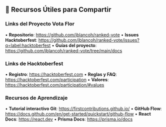 ## 🎯 Recursos Útiles para Compartir

### Links del Proyecto Vota Flor
•	**Repositorio**: https://github.com/jblancoh/ranked-vote
•	**Issues Hacktoberfest**: https://github.com/jblancoh/ranked-vote/issues?q=label:hacktoberfest
•	**Guías del proyecto**: https://github.com/jblancoh/ranked-vote/tree/main/docs

### Links de Hacktoberfest
•	**Registro**: https://hacktoberfest.com
•	**Reglas y FAQ**: https://hacktoberfest.com/participation
•	**Valores**: https://hacktoberfest.com/participation/#values

### Recursos de Aprendizaje
•	**Tutorial interactivo Git**: https://firstcontributions.github.io/
•	**GitHub Flow**: https://docs.github.com/en/get-started/quickstart/github-flow
•	**React Docs**: https://react.dev
•	**Prisma Docs**: https://prisma.io/docs

